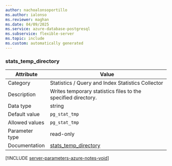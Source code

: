 ```yaml
---
author: nachoalonsoportillo
ms.author: ialonso
ms.reviewer: maghan
ms.date: 04/09/2025
ms.service: azure-database-postgresql
ms.subservice: flexible-server
ms.topic: include
ms.custom: automatically generated
---
```

### stats_temp_directory

| Attribute | Value |
| --- | --- |
| Category | Statistics / Query and Index Statistics Collector |
| Description | Writes temporary statistics files to the specified directory. |
| Data type | string |
| Default value | `pg_stat_tmp` |
| Allowed values | `pg_stat_tmp` |
| Parameter type | read-only |
| Documentation | [stats_temp_directory](https://www.postgresql.org/docs/11/runtime-config-statistics.html#GUC-STATS-TEMP-DIRECTORY) |


[!INCLUDE [server-parameters-azure-notes-void](./server-parameters-azure-notes-void.md)]



